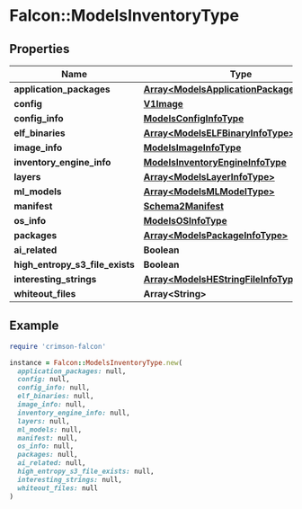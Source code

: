 # Falcon::ModelsInventoryType

## Properties

| Name | Type | Description | Notes |
| ---- | ---- | ----------- | ----- |
| **application_packages** | [**Array&lt;ModelsApplicationPackageInfoType&gt;**](ModelsApplicationPackageInfoType.md) |  | [optional] |
| **config** | [**V1Image**](V1Image.md) |  |  |
| **config_info** | [**ModelsConfigInfoType**](ModelsConfigInfoType.md) |  |  |
| **elf_binaries** | [**Array&lt;ModelsELFBinaryInfoType&gt;**](ModelsELFBinaryInfoType.md) |  |  |
| **image_info** | [**ModelsImageInfoType**](ModelsImageInfoType.md) |  |  |
| **inventory_engine_info** | [**ModelsInventoryEngineInfoType**](ModelsInventoryEngineInfoType.md) |  |  |
| **layers** | [**Array&lt;ModelsLayerInfoType&gt;**](ModelsLayerInfoType.md) |  |  |
| **ml_models** | [**Array&lt;ModelsMLModelType&gt;**](ModelsMLModelType.md) |  | [optional] |
| **manifest** | [**Schema2Manifest**](Schema2Manifest.md) |  |  |
| **os_info** | [**ModelsOSInfoType**](ModelsOSInfoType.md) |  |  |
| **packages** | [**Array&lt;ModelsPackageInfoType&gt;**](ModelsPackageInfoType.md) |  |  |
| **ai_related** | **Boolean** |  | [optional] |
| **high_entropy_s3_file_exists** | **Boolean** |  | [optional] |
| **interesting_strings** | [**Array&lt;ModelsHEStringFileInfoType&gt;**](ModelsHEStringFileInfoType.md) |  | [optional] |
| **whiteout_files** | **Array&lt;String&gt;** |  | [optional] |

## Example

```ruby
require 'crimson-falcon'

instance = Falcon::ModelsInventoryType.new(
  application_packages: null,
  config: null,
  config_info: null,
  elf_binaries: null,
  image_info: null,
  inventory_engine_info: null,
  layers: null,
  ml_models: null,
  manifest: null,
  os_info: null,
  packages: null,
  ai_related: null,
  high_entropy_s3_file_exists: null,
  interesting_strings: null,
  whiteout_files: null
)
```

